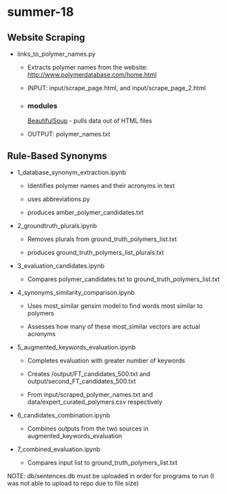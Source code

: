 # summer-18

## Website Scraping
* links_to_polymer_names.py

    + Extracts polymer names from the website: http://www.polymerdatabase.com/home.html

    + INPUT: input/scrape_page.html, and input/scrape_page_2.html

    + ### modules
        [BeautifulSoup](https://www.crummy.com/software/BeautifulSoup/bs4/doc/) - pulls data out of HTML files
        
    + OUTPUT: polymer_names.txt

## Rule-Based Synonyms
* 1_database_synonym_extraction.ipynb

    + Identifies polymer names and their acronyms in text 

    + uses abbreviations.py
    
    + produces amber_polymer_candidates.txt
    
* 2_groundtruth_plurals.ipynb

    + Removes plurals from ground_truth_polymers_list.txt
    
    + produces ground_truth_polymers_list_plurals.txt
    
* 3_evaluation_candidates.ipynb

    + Compares polymer_candidates.txt to ground_truth_polymers_list.txt

* 4_synonyms_similarity_comparison.ipynb

    + Uses most_similar gensim model to find words most similar to polymers 
    
    + Assesses how many of these most_similar vectors are actual acronyms 

* 5_augmented_keywords_evaluation.ipynb

    + Completes evaluation with greater number of keywords
    
    + Creates /output/FT_candidates_500.txt and output/second_FT_candidates_500.txt
    
    + From input/scraped_polymer_names.txt and data/expert_curated_polymers.csv respectively
    
* 6_candidates_combination.ipynb
    
    + Combines outputs from the two sources in augmented_keywords_evaluation
    
* 7_combined_evaluation.ipynb

    + Compares input list to ground_truth_polymers_list.txt
    
NOTE: db/sentences.db must be uploaded in order for programs to run (I was not able to upload to repo due to file size)

